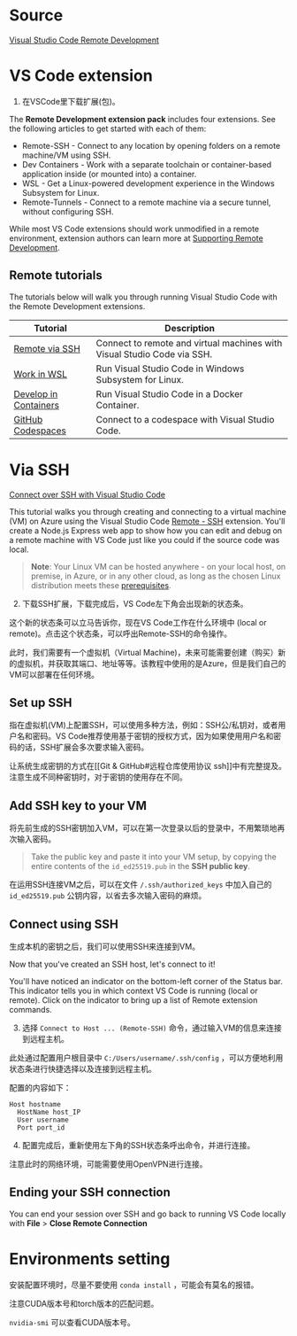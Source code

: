 # Source

[Visual Studio Code Remote Development](https://code.visualstudio.com/docs/remote/remote-overview)

# VS Code extension

1. 在VSCode里下载扩展(包)。

The **Remote Development extension pack** includes four extensions. See the following articles to get started with each of them:

- Remote-SSH - Connect to any location by opening folders on a remote machine/VM using SSH.
- Dev Containers - Work with a separate toolchain or container-based application inside (or mounted into) a container.
- WSL - Get a Linux-powered development experience in the Windows Subsystem for Linux.
- Remote-Tunnels - Connect to a remote machine via a secure tunnel, without configuring SSH.

While most VS Code extensions should work unmodified in a remote environment, extension authors can learn more at [Supporting Remote Development](https://code.visualstudio.com/api/advanced-topics/remote-extensions).

## Remote tutorials

The tutorials below will walk you through running Visual Studio Code with the Remote Development extensions.

| Tutorial | Description |
| ---- | ---- |
| [Remote via SSH](https://code.visualstudio.com/docs/remote/ssh-tutorial) | Connect to remote and virtual machines with Visual Studio Code via SSH. |
| [Work in WSL](https://code.visualstudio.com/docs/remote/wsl-tutorial) | Run Visual Studio Code in Windows Subsystem for Linux. |
| [Develop in Containers](https://code.visualstudio.com/docs/devcontainers/tutorial) | Run Visual Studio Code in a Docker Container. |
| [GitHub Codespaces](https://docs.github.com/github/developing-online-with-codespaces/using-codespaces-in-visual-studio-code) | Connect to a codespace with Visual Studio Code. |

# Via SSH

[Connect over SSH with Visual Studio Code](https://code.visualstudio.com/docs/remote/ssh-tutorial)

This tutorial walks you through creating and connecting to a virtual machine (VM) on Azure using the Visual Studio Code [Remote - SSH](https://marketplace.visualstudio.com/items?itemName=ms-vscode-remote.remote-ssh) extension. You'll create a Node.js Express web app to show how you can edit and debug on a remote machine with VS Code just like you could if the source code was local.

> **Note**: Your Linux VM can be hosted anywhere - on your local host, on premise, in Azure, or in any other cloud, as long as the chosen Linux distribution meets these [prerequisites](https://code.visualstudio.com/docs/remote/linux#_local-linux-prerequisites).

2. 下载SSH扩展，下载完成后，VS Code左下角会出现新的状态条。

这个新的状态条可以立马告诉你，现在VS Code工作在什么环境中 (local or remote)。点击这个状态条，可以呼出Remote-SSH的命令操作。

此时，我们需要有一个虚拟机（Virtual Machine)，未来可能需要创建（购买）新的虚拟机，并获取其端口、地址等等。该教程中使用的是Azure，但是我们自己的VM可以部署在任何环境。

## Set up SSH

指在虚拟机(VM)上配置SSH，可以使用多种方法，例如：SSH公/私钥对，或者用户名和密码。VS Code推荐使用基于密钥的授权方式，因为如果使用用户名和密码的话，SSH扩展会多次要求输入密码。

让系统生成密钥的方式在[[Git & GitHub#远程仓库使用协议 ssh]]中有完整提及。注意生成不同种密钥时，对于密钥的使用存在不同。

## Add SSH key to your VM

将先前生成的SSH密钥加入VM，可以在第一次登录以后的登录中，不用繁琐地再次输入密码。

> Take the public key and paste it into your VM setup, by copying the entire contents of the `id_ed25519.pub` in the **SSH public key**.

在运用SSH连接VM之后，可以在文件 `/.ssh/authorized_keys` 中加入自己的 `id_ed25519.pub` 公钥内容，以省去多次输入密码的麻烦。

## Connect using SSH

生成本机的密钥之后，我们可以使用SSH来连接到VM。

Now that you've created an SSH host, let's connect to it!

You'll have noticed an indicator on the bottom-left corner of the Status bar. This indicator tells you in which context VS Code is running (local or remote). Click on the indicator to bring up a list of Remote extension commands.

3. 选择 `Connect to Host ... (Remote-SSH)` 命令，通过输入VM的信息来连接到远程主机。

此处通过配置用户根目录中 `C:/Users/username/.ssh/config` ，可以方便地利用状态条进行快捷选择以及连接到远程主机。

配置的内容如下：

```
Host hostname
  HostName host_IP
  User username
  Port port_id
```

4. 配置完成后，重新使用左下角的SSH状态条呼出命令，并进行连接。

注意此时的网络环境，可能需要使用OpenVPN进行连接。

## Ending your SSH connection

You can end your session over SSH and go back to running VS Code locally with **File** > **Close Remote Connection**

# Environments setting

安装配置环境时，尽量不要使用 `conda install` ，可能会有莫名的报错。

注意CUDA版本号和torch版本的匹配问题。

`nvidia-smi` 可以查看CUDA版本号。
